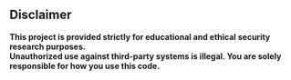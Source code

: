 ## Disclaimer
  
**This project is provided strictly for educational and ethical security research purposes.  
Unauthorized use against third-party systems is illegal. You are solely responsible for how you use this code.**  
